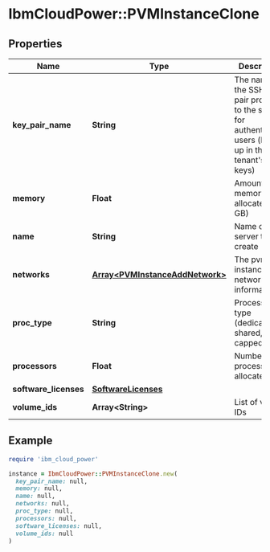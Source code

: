 # IbmCloudPower::PVMInstanceClone

## Properties

| Name | Type | Description | Notes |
| ---- | ---- | ----------- | ----- |
| **key_pair_name** | **String** | The name of the SSH key pair provided to the server for authenticating users (looked up in the tenant&#39;s list of keys) | [optional] |
| **memory** | **Float** | Amount of memory allocated (in GB) | [optional] |
| **name** | **String** | Name of the server to create |  |
| **networks** | [**Array&lt;PVMInstanceAddNetwork&gt;**](PVMInstanceAddNetwork.md) | The pvm instance networks information |  |
| **proc_type** | **String** | Processor type (dedicated, shared, capped) | [optional][default to &#39;dedicated&#39;] |
| **processors** | **Float** | Number of processors allocated | [optional] |
| **software_licenses** | [**SoftwareLicenses**](SoftwareLicenses.md) |  | [optional] |
| **volume_ids** | **Array&lt;String&gt;** | List of volume IDs | [optional] |

## Example

```ruby
require 'ibm_cloud_power'

instance = IbmCloudPower::PVMInstanceClone.new(
  key_pair_name: null,
  memory: null,
  name: null,
  networks: null,
  proc_type: null,
  processors: null,
  software_licenses: null,
  volume_ids: null
)
```

